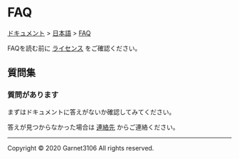 # FAQ

[ドキュメント](../../index.md) > [日本語](../index.md) > [FAQ](./index.md)

FAQを読む前に [ライセンス](../license/index.md) をご確認ください。

## 質問集

### 質問があります

まずはドキュメントに答えがないか確認してみてください。

答えが見つからなかった場合は [連絡先](../contact/index.md) からご連絡ください。

---

Copyright © 2020 Garnet3106 All rights reserved.
